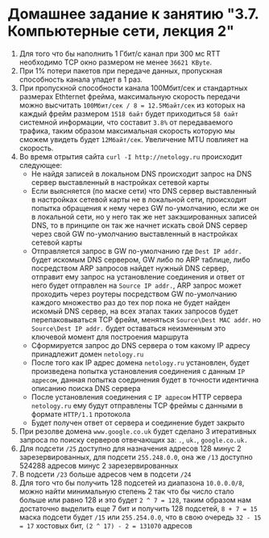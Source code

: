 # Домашнее задание к занятию "3.7. Компьютерные сети, лекция 2"

1. Для того что бы наполнить 1 Гбит/с канал при 300 мс RTT необходимо TCP окно размером не менее `36621 KByte`.
2. При 1% потери пакетов при передаче данных, пропускная способность канала упадет в 1 раз.
3. При пропускной способности канала 100Мбит/сек и стандартных размерах Ethternet фрейма, максимальную скорость передачи можно высчитать `100Мбит/сек / 8 = 12.5Мбайт/сек` из которых на каждый фрейм размером `1518 байт` будет приходиться `58 байт` системной информации, что составит `3.8%` от передаваемого трафика, таким образом максимальная скорость которую мы сможем увидеть будет `12Мбайт/сек`. Увеличение MTU повлияет на скорость.
4. Во время отрытия сайта `curl -I http://netology.ru` происходит следующее:
   - Не найдя записей в локальном DNS происходит запрос на DNS сервер выставленный в настройках сетевой карты
   - Если выясняется (по маске сети) что DNS сервер выставленный в настройках сетевой карты не в локальной сети, происходит попытка обращения к нему через GW по-умолчанию, если же он в локальной сети, но у него так же нет закэшированных записей DNS, то в принципе он так же начнет искать свой DNS сервер через свой GW по-умолчанию выставленный в настройках сетевой карты
   - Отправляется запрос в GW по-умолчанию где `Dest IP addr.` будет искомым DNS сервером, GW либо по ARP таблице, либо посредством ARP запросов найдет нужный DNS сервер, отправит ему запрос на установление соединения и ответ от него будет отправлен на `Source IP addr.`, ARP запрос может проходить через роутеры посредством GW по-умолчанию каждого множество раз до тех пор пока не будет найден искомый DNS сервер, на всех этапах таких запросов будет перепаковываться TCP фрейм, меняться `Source\Dest MAC addr`. но `Source\Dest IP addr.` будет оставаться неизменным это ключевой момент для построения маршрута
   - Сформируется запрос до DNS сервера о том какому IP адресу принадлежит домен `netology.ru`
   - После того как IP адрес домена `netology.ru` установлен, будет произведена попытка установления соединения с данным `IP адресом`, данная попытка соединения будет в точности идентична описанию поиска DNS сервера
   - После установления соединения с `IP адресом` HTTP сервера `netology.ru` ему будут отправлены TCP фреймы с данными в формате `HTTP/1.1` протокола
   - Будет получен ответ от сервера и соединение будет закрыто
5. При резолве домена `www.google.co.uk` будет сделано 3 итеративных запроса по поиску серверов отвечающих за: `.`, `uk.`, `google.co.uk.`
6. Для подсети `/25` доступно для назначения адресов 128 минус 2 зарезервированных, для подсети `255.248.0.0`, она же `/13` доступно 524288 адресов минус 2 зарезервированных
7. В подсети `/23` больше адресов чем в подсети `/24`
8. Для того что бы получить 128 подсетей из диапазона `10.0.0.0/8`, можно найти минимальную степень 2 так что бы число стало больше или равно 128 и это будет `2 ^ 7 = 128`, таким образом нам достаточно выделить еще 7 бит и получить 128 подсетей, `8 + 7 = 15` маска подсети будет `/15` или `255.254.0.0`, что в свою очередь `32 - 15 = 17` хостовых бит, `(2 ^ 17) - 2 = 131070` адресов
